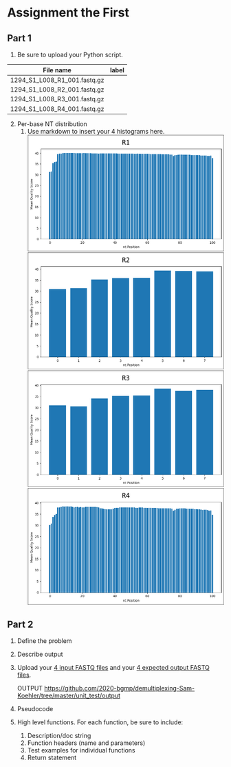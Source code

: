 # Assignment the First

## Part 1
1. Be sure to upload your Python script.

| File name | label |
|---|---|
| 1294_S1_L008_R1_001.fastq.gz |  |
| 1294_S1_L008_R2_001.fastq.gz |  |
| 1294_S1_L008_R3_001.fastq.gz |  |
| 1294_S1_L008_R4_001.fastq.gz |  |

2. Per-base NT distribution
    1. Use markdown to insert your 4 histograms here.
    ![pickle](https://github.com/2020-bgmp/demultiplexing-Sam-Koehler/blob/master/images/R1_output.png)
    ![pickle](https://github.com/2020-bgmp/demultiplexing-Sam-Koehler/blob/master/images/R2_output.png)
    ![pickle](https://github.com/2020-bgmp/demultiplexing-Sam-Koehler/blob/master/images/R3_output.png)
    ![pickle](https://github.com/2020-bgmp/demultiplexing-Sam-Koehler/blob/master/images/R4_output.png)
    
    
## Part 2
1. Define the problem
2. Describe output
3. Upload your [4 input FASTQ files](../TEST-input_FASTQ) and your [4 expected output FASTQ files](../TEST-output_FASTQ).
    
    OUTPUT
    https://github.com/2020-bgmp/demultiplexing-Sam-Koehler/tree/master/unit_test/output
    

4. Pseudocode
5. High level functions. For each function, be sure to include:
    1. Description/doc string
    2. Function headers (name and parameters)
    3. Test examples for individual functions
    4. Return statement
